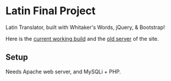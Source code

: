# Latin Final Project

Latin Translator, built with Whitaker's Words, jQuery, & Bootstrap!

Here is the [current working build](http://techhounds.com/caleb/latin) and the [old server](http://darkstonelabs.com/tests/) of the site.

## Setup

Needs Apache web server, and MySQLi + PHP. 
